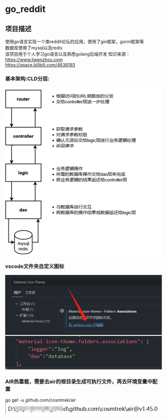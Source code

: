 # go_reddit
## 项目描述
使用go语言实现一个类reddit论坛的应用，使用了gin框架，gorm框架等  
数据库使用了mysql以及redis  
该项目用于个人学习go语言以及熟悉golang后端开发
知识来源：  
https://www.liwenzhou.com  
https://space.bilibili.com/4638193
### 基本架构:CLD分层:
![CLD分层](learn/_materials/CLD分层.png)
### vscode文件夹自定义图标
![vscode文件夹自定义图标](learn/_materials/folders-icon1.png)
![vscode文件夹自定义图标](learn/_materials/folders-icon2.png)
### AIR热重载，需要去air的根目录生成可执行文件，再去环境变量中配置
go get -u github.com/cosmtrek/air
![配置环境变量](learn/_materials/air.png)

